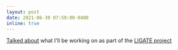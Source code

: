 ```yaml
---
layout: post
date: 2021-06-30 07:59:00-0400
inline: true
---
```


[Talked about](https://anchor.fm/chelonia/episodes/Interview-series-of-LIGATE-project-with-Janani-Durairaj-e14vl4h) what I'll be working on as part of the [LIGATE project](https://www.ligateproject.eu/)